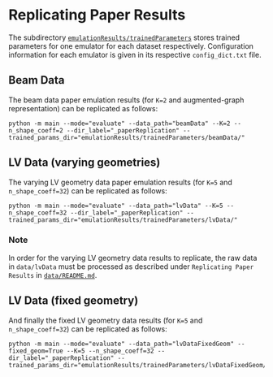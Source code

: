 # Replicating Paper Results

The subdirectory [``emulationResults/trainedParameters``](emulationResults/trainedParameters) stores  trained parameters for one emulator for each dataset respectively. Configuration information for each emulator is given in its respective ``config_dict.txt`` file.

## Beam Data

The beam data paper emulation results (for ``K=2`` and augmented-graph representation) can be replicated as follows:

```
python -m main --mode="evaluate" --data_path="beamData" --K=2 --n_shape_coeff=2 --dir_label="_paperReplication" --trained_params_dir="emulationResults/trainedParameters/beamData/"
```

## LV Data (varying geometries)

The varying LV geometry data paper emulation results (for ``K=5`` and ``n_shape_coeff=32``) can be replicated as follows:

```
python -m main --mode="evaluate" --data_path="lvData" --K=5 --n_shape_coeff=32 --dir_label="_paperReplication" --trained_params_dir="emulationResults/trainedParameters/lvData/"               
```
### Note

In order for the varying LV geometry data results to replicate, the raw data in ``data/lvData`` must be processed as described under ``Replicating Paper Results`` in [``data/README.md``](data/README.md).

## LV Data (fixed geometry)

And finally the fixed LV geometry data results (for ``K=5`` and ``n_shape_coeff=32``) can be replicated as follows:

```
python -m main --mode="evaluate" --data_path="lvDataFixedGeom" --fixed_geom=True --K=5 --n_shape_coeff=32 --dir_label="_paperReplication" --trained_params_dir="emulationResults/trainedParameters/lvDataFixedGeom/"
```

